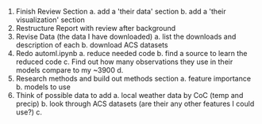 1. Finish Review Section
   a. add a 'their data' section
   b. add a 'their visualization' section
3. Restructure Report with review after background
4. Revise Data (the data I have downloaded)
   a.  list the downloads and description of each
   b.  download ACS datasets
6. Redo automl.ipynb
   a. reduce needed code
   b. find a source to learn the reduced code
   c. Find out how many observations they use in their models compare to my ~3900
   d. 
9. Research methods and build out methods section
   a. feature importance
   b. models to use
10. Think of possible data to add
    a. local weather data by CoC (temp and precip)
    b. look through ACS datasets (are their any other features I could use?)
    c. 
